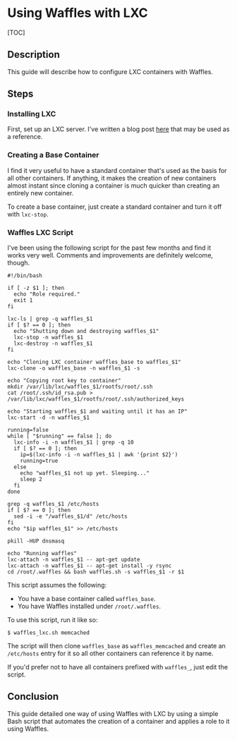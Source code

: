 # Using Waffles with LXC

[TOC]

## Description

This guide will describe how to configure LXC containers with Waffles.

## Steps

### Installing LXC

First, set up an LXC server. I've written a blog post [here](http://terrarum.net/blog/building-an-lxc-server-1404.html) that may be used as a reference.

### Creating a Base Container

I find it very useful to have a standard container that's used as the basis for all other containers. If anything, it makes the creation of new containers almost instant since cloning a container is much quicker than creating an entirely new container.

To create a base container, just create a standard container and turn it off with `lxc-stop`.

### Waffles LXC Script

I've been using the following script for the past few months and find it works very well. Comments and improvements are definitely welcome, though.

```shell
#!/bin/bash

if [ -z $1 ]; then
  echo "Role required."
  exit 1
fi

lxc-ls | grep -q waffles_$1
if [ $? == 0 ]; then
  echo "Shutting down and destroying waffles_$1"
  lxc-stop -n waffles_$1
  lxc-destroy -n waffles_$1
fi

echo "Cloning LXC container waffles_base to waffles_$1"
lxc-clone -o waffles_base -n waffles_$1 -s

echo "Copying root key to container"
mkdir /var/lib/lxc/waffles_$1/rootfs/root/.ssh
cat /root/.ssh/id_rsa.pub > /var/lib/lxc/waffles_$1/rootfs/root/.ssh/authorized_keys

echo "Starting waffles_$1 and waiting until it has an IP"
lxc-start -d -n waffles_$1

running=false
while [ "$running" == false ]; do
  lxc-info -i -n waffles_$1 | grep -q 10
  if [ $? == 0 ]; then
    ip=$(lxc-info -i -n waffles_$1 | awk '{print $2}')
    running=true
  else
    echo "waffles_$1 not up yet. Sleeping..."
    sleep 2
  fi
done

grep -q waffles_$1 /etc/hosts
if [ $? == 0 ]; then
  sed -i -e "/waffles_$1/d" /etc/hosts
fi
echo "$ip waffles_$1" >> /etc/hosts

pkill -HUP dnsmasq

echo "Running waffles"
lxc-attach -n waffles_$1 -- apt-get update
lxc-attach -n waffles_$1 -- apt-get install -y rsync
cd /root/.waffles && bash waffles.sh -s waffles_$1 -r $1
```

This script assumes the following:

* You have a base container called `waffles_base`.
* You have Waffles installed under `/root/.waffles`.

To use this script, run it like so:

```shell
$ waffles_lxc.sh memcached
```

The script will then clone `waffles_base` as `waffles_memcached` and create an `/etc/hosts` entry for it so all other containers can reference it by name.

If you'd prefer not to have all containers prefixed with `waffles_`, just edit the script.

## Conclusion

This guide detailed one way of using Waffles with LXC by using a simple Bash script that automates the creation of a container and applies a role to it using Waffles.
